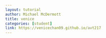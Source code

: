 ```yaml
---
layout: tutorial
author: Michael McDermott
title: venice
categories: [student]
link: https://venicechan09.github.io/avt217
---
```


